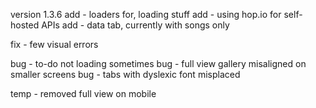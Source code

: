 version 1.3.6
add - loaders for, loading stuff
add - using hop.io for self-hosted APIs 
add - data tab, currently with songs only

fix - few visual errors

bug - to-do not loading sometimes
bug - full view gallery misaligned on smaller screens
bug - tabs with dyslexic font misplaced

temp - removed full view on mobile